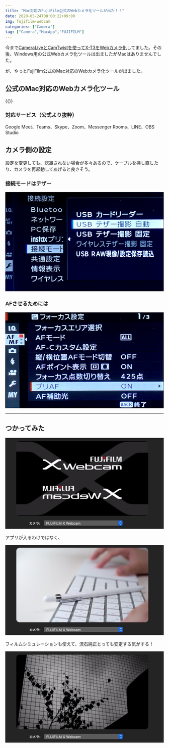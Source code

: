 ```yaml
---
title: "Mac対応のFujiFilm公式のWebカメラ化ツールが出た！！"
date: 2020-05-24T08:00:22+09:00
img: fujifilm-webcam
categories: ["Camera"]
tag: ["Camera","MacApp","FUJIFILM"]
---
```


今まで[CameraLiveとCamTwistを使ってX-T3をWebカメラ化](https://2001y.me/blog/camera/no-hdmicapture-webcam/)してました。その後、Windows用の公式Webカメラ化ツールは出ましたがMacはありませんでした。

が、やっとFujiFilm公式のMac対応のWebカメラ化ツールが出ました。

## 公式のMac対応のWebカメラ化ツール

{{<blogcard url="https://fujifilm-x.com/ja-jp/support/download/software/x-webcam/">}}

### 対応サービス（公式より抜粋）

Google Meet、Teams、Skype、Zoom、Messenger Rooms、LINE、OBS Studio

## カメラ側の設定

設定を変更しても、認識されない場合が多々あるので、ケーブルを挿し直したり、カメラを再起動してあげると良さそう。

### 接続モードはテザー

![セットアップ(レンチマーク) ＞ 接続設定 ＞ 接続モード](../../../images/no-hdmicapture-webcam-3.jpg)

### AFさせるためには

![フォーカス設定(AF/MF) ＞ プリAF](../../../images/no-hdmicapture-webcam-4.jpg)

***

## つかってみた

![FujiのXなカッコよさ](../../../images/fujifilm-webcam-1.jpg)

アプリが入るわけではなく、

![](../../../images/fujifilm-webcam-2.jpg)

フィルムシミュレーションも使えて、流石純正とっても安定する気がする！

![](../../../images/fujifilm-webcam-3.jpg)